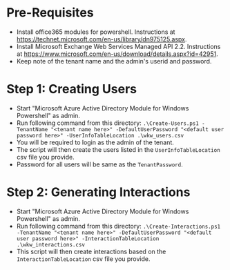 
# Pre-Requisites
- Install office365 modules for powershell. Instructions at https://technet.microsoft.com/en-us/library/dn975125.aspx.
- Install Microsoft Exchange Web Services Managed API 2.2. Instructions at https://www.microsoft.com/en-us/download/details.aspx?id=42951.
- Keep note of the tenant name and the admin's userid and password.

# Step 1: Creating Users
- Start "Microsoft Azure Active Directory Module for Windows Powershell" as admin.
- Run following command from this directory:
`.\Create-Users.ps1 -TenantName "<tenant name here>" -DefaultUserPassword "<default user password here>" -UserInfoTableLocation .\wkw_users.csv`
- You will be required to login as the admin of the tenant.
- The script will then create the users listed in the `UserInfoTableLocation` csv file you provide.
- Password for all users will be same as the `TenantPassword`.

# Step 2: Generating Interactions
- Start "Microsoft Azure Active Directory Module for Windows Powershell" as admin.
- Run following command from this directory:
`.\Create-Interactions.ps1 -TenantName "<tenant name here>" -DefaultUserPassword "<default user password here>" -InteractionTableLocation .\wkw_interactions.csv`
- This script will then create interactions based on the `InteractionTableLocation` csv file you provide.
